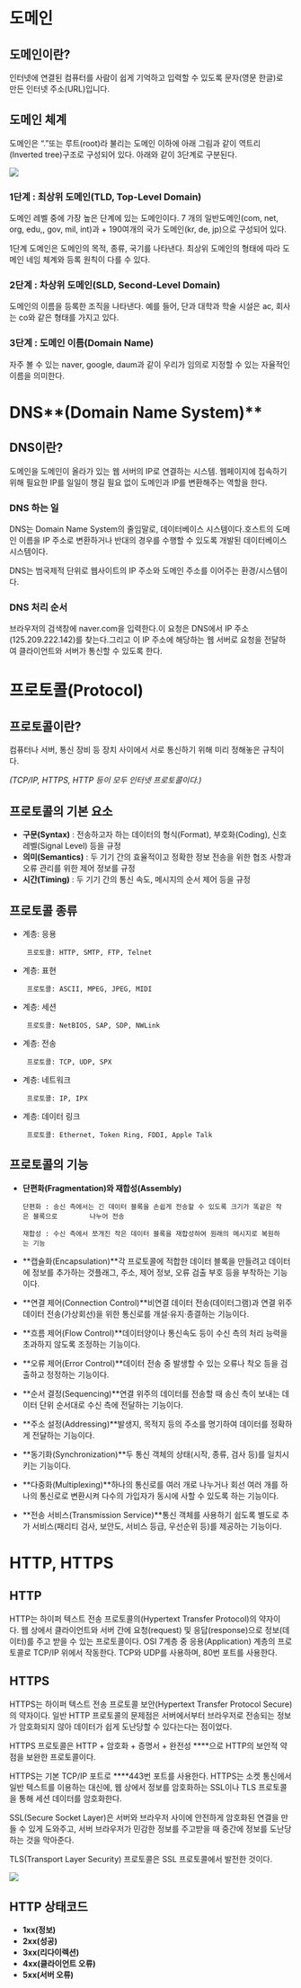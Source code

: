 # 도메인

## 도메인이란?

인터넷에 연결된 컴퓨터를 사람이 쉽게 기억하고 입력할 수 있도록 문자(영문 한글)로 만든 인터넷 주소(URL)입니다.

## **도메인 체계**

도메인은 “.”또는 루트(root)라 불리는 도메인 이하에 아래 그림과 같이 역트리(Inverted tree)구조로 구성되어 있다. 아래와 같이 3단계로 구분된다.

<img src="https://img1.daumcdn.net/thumb/R1280x0/?scode=mtistory2&fname=https%3A%2F%2Fblog.kakaocdn.net%2Fdn%2Fca0rKb%2FbtrgCE2Hhu6%2FrS3sgqr50V0VyXthdd7Td0%2Fimg.gif">

### **1단계 : 최상위 도메인(TLD, Top-Level Domain)**

도메인 레벨 중에 가장 높은 단계에 있는 도메인이다. 7 개의 일반도메인(com, net, org, edu,, gov, mil, int)과 + 190여개의 국가 도메인(kr, de, jp)으로 구성되어 있다.

1단계 도메인은 도메인의 목적, 종류, 국기를 나타낸다. 최상위 도메인의 형태에 따라 도메인 네임 체계와 등록 원칙이 다를 수 있다.

### **2단계 : 차상위 도메인(SLD, Second-Level Domain)**

도메인의 이름을 등록한 조직을 나타낸다. 예를 들어, 단과 대학과 학술 시설은 ac, 회사는 co와 같은 형태를 가지고 있다.

### **3단계 : 도메인 이름(Domain Name)**

자주 볼 수 있는 naver, google, daum과 같이 우리가 임의로 지정할 수 있는 자율적인 이름을 의미한다.


# DNS**(Domain Name System)**

## **DNS이란?**

도메인을 도메인이 올라가 있는 웹 서버의 IP로 연결하는 시스템. 웹페이지에 접속하기 위해 필요한 IP를 일일이 챙길 필요 없이 도메인과 IP를 변환해주는 역할을 한다.

### **DNS 하는 일**

DNS는 Domain Name System의 줄임말로, 데이터베이스 시스템이다.호스트의 도메인 이름을 IP 주소로 변환하거나 반대의 경우를 수행할 수 있도록 개발된 데이터베이스 시스템이다.

DNS는 범국제적 단위로 웹사이트의 IP 주소와 도메인 주소를 이어주는 환경/시스템이다.

### **DNS 처리 순서**

브라우저의 검색창에 naver.com을 입력한다.이 요청은 DNS에서 IP 주소(125.209.222.142)를 찾는다.그리고 이 IP 주소에 해당하는 웹 서버로 요청을 전달하여 클라이언트와 서버가 통신할 수 있도록 한다.

# 프**로토콜(Protocol)**

## 프로토콜이란?

컴퓨터나 서버, 통신 장비 등 장치 사이에서 서로 통신하기 위해 미리 정해놓은 규칙이다.

*(TCP/IP, HTTPS, HTTP 등이 모두 인터넷 프로토콜이다.)*

## **프로토콜의 기본 요소**

- **구문(Syntax)** : 전송하고자 하는 데이터의 형식(Format), 부호화(Coding), 신호 레벨(Signal Level) 등을 규정
- **의미(Semantics)** : 두 기기 간의 효율적이고 정확한 정보 전송을 위한 협조 사항과 오류 관리를 위한 제어 정보를 규정
- **시간(Timing)** : 두 기기 간의 통신 속도, 메시지의 순서 제어 등을 규정

## 프로토콜 종류

- 계층: 응용

       프로토콜: HTTP, SMTP, FTP, Telnet

- 계층: 표현

       프로토콜: ASCII, MPEG, JPEG, MIDI

- 계층: 세션

       프로토콜: NetBIOS, SAP, SDP, NWLink

- 계층: 전송

       프로토콜: TCP, UDP, SPX

- 계층: 네트워크

       프로토콜: IP, IPX

- 계층: 데이터 링크

       프로토콜: Ethernet, Token Ring, FDDI, Apple Talk

## **프로토콜의 기능**

- **단편화(Fragmentation)와 재합성(Assembly)**

      단편화 : 송신 측에서는 긴 데이터 블록을 손쉽게 전송할 수 있도록 크기가 똑같은 작은 블록으로        나누어 전송

      재합성 : 수신 측에서 쪼개진 작은 데이터 블록을 재합성하여 원래의 메시지로 복원하는 기능

- **캡슐화(Encapsulation)**각 프로토콜에 적합한 데이터 블록을 만들려고 데이터에 정보를 추가하는 것플래그, 주소, 제어 정보, 오류 검출 부호 등을 부착하는 기능이다.
- **연결 제어(Connection Control)**비연결 데이터 전송(데이터그램)과 연결 위주 데이터 전송(가상회선)을 위한 통신로를 개설·유지·종결하는 기능이다.
- **흐름 제어(Flow Control)**데이터양이나 통신속도 등이 수신 측의 처리 능력을 초과하지 않도록 조정하는 기능이다.
- **오류 제어(Error Control)**데이터 전송 중 발생할 수 있는 오류나 착오 등을 검출하고 정정하는 기능이다.
- **순서 결정(Sequencing)**연결 위주의 데이터를 전송할 때 송신 측이 보내는 데이터 단위 순서대로 수신 측에 전달하는 기능이다.
- **주소 설정(Addressing)**발생지, 목적지 등의 주소를 명기하여 데이터를 정확하게 전달하는 기능이다.
- **동기화(Synchronization)**두 통신 객체의 상태(시작, 종류, 검사 등)를 일치시키는 기능이다.
- **다중화(Multiplexing)**하나의 통신로를 여러 개로 나누거나 회선 여러 개를 하나의 통신로로 변환시켜 다수의 가입자가 동시에 사할 수 있도록 하는 기능이다.
- **전송 서비스(Transmission Service)**통신 객체를 사용하기 쉽도록 별도로 추가 서비스(패리티 검사, 보안도, 서비스 등급, 우선순위 등)를 제공하는 기능이다.

# HTTP, HTTPS

## **HTTP**

HTTP는 하이퍼 텍스트 전송 프로토콜의(Hypertext Transfer Protocol)의 약자이다. 웹 상에서 클라이언트와 서버 간에 요청(request) 및 응답(response)으로 정보(데이터)를 주고 받을 수 있는 프로토콜이다. OSI 7계층 중 응용(Application) 계층의 프로토콜로 TCP/IP 위에서 작동한다. TCP와 UDP를 사용하며, 80번 포트를 사용한다.

## **HTTPS**

HTTPS는 하이퍼 텍스트 전송 프로토콜 보안(Hypertext Transfer Protocol Secure)의 약자이다. 일반 HTTP 프로토콜의 문제점은 서버에서부터 브라우저로 전송되는 정보가 암호화되지 않아 데이터가 쉽게 도난당할 수 있다는다는 점이었다. 

HTTPS 프로토콜은 HTTP + 암호화 + 증명서 + 완전성 ****으로 HTTP의 보안적 약점을 보완한 프로토콜이다.

HTTPS는 기본 TCP/IP 포트로 ****443번 포트를 사용한다. HTTPS는 소켓 통신에서 일반 텍스트를 이용하는 대신에, 웹 상에서 정보를 암호화하는 SSL이나 TLS 프로토콜을 통해 세션 데이터를 암호화한다. 

SSL(Secure Socket Layer)은 서버와 브라우저 사이에 안전하게 암호화된 연결을 만들 수 있게 도와주고, 서버 브라우저가 민감한 정보를 주고받을 때 중간에 정보를 도난당하는 것을 막아준다. 

TLS(Transport Layer Security) 프로토콜은 SSL 프로토콜에서 발전한 것이다.

<img src="https://img1.daumcdn.net/thumb/R1280x0/?scode=mtistory2&fname=https%3A%2F%2Fblog.kakaocdn.net%2Fdn%2Fbrx6RF%2FbtrhetkVuNI%2F8ZWO3bctHfRohzKZo8wd9k%2Fimg.png">

## HTTP 상태코드

- **1xx(정보)**
- **2xx(성공)**
- **3xx(리다이렉션)**
- **4xx(클라이언트 오류)**
- **5xx(서버 오류)**